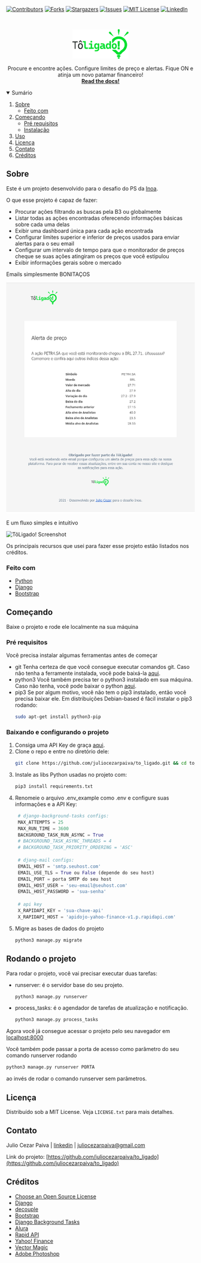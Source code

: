 <!-- PROJECT SHIELDS -->
<!--
*** I'm using markdown "reference style" links for readability.
*** Reference links are enclosed in brackets [ ] instead of parentheses ( ).
*** See the bottom of this document for the declaration of the reference variables
*** for contributors-url, forks-url, etc. This is an optional, concise syntax you may use.
*** https://www.markdownguide.org/basic-syntax/#reference-style-links
-->
[![Contributors][contributors-shield]][contributors-url] [![Forks][forks-shield]][forks-url] [![Stargazers][stars-shield]][stars-url] [![Issues][issues-shield]][issues-url] [![MIT License][license-shield]][license-url] [![LinkedIn][linkedin-shield]][linkedin-url]



<!-- PROJECT LOGO -->
<br />
<p align="center">
  <a href="https://github.com/juliocezarpaiva/to_ligado">
    <img src="static/img/core-img/to_ligado_novo.svg" alt="Logo" width="150">
  </a>

  <p align="center">
    Procure e encontre ações. Configure limites de preço e alertas. Fique ON e atinja um novo patamar financeiro!
    <br />
    <a href="https://github.com/juliocezarpaiva/to_ligado/README.md"><strong>Read the docs!</strong></a>
    <br />
  </p>
</p>



<!-- TABLE OF CONTENTS -->
<details open="open">
  <summary>Sumário</summary>
  <ol>
    <li>
      <a href="#about-the-project">Sobre</a>
      <ul>
        <li><a href="#built-with">Feito com</a></li>
      </ul>
    </li>
    <li>
      <a href="#getting-started">Começando</a>
      <ul>
        <li><a href="#prerequisites">Pré requisitos</a></li>
        <li><a href="#installation">Instalação</a></li>
      </ul>
    </li>
    <li><a href="#usage">Uso</a></li>
    <li><a href="#license">Licença</a></li>
    <li><a href="#contact">Contato</a></li>
    <li><a href="#acknowledgements">Créditos</a></li>
  </ol>
</details>



<!-- ABOUT THE PROJECT -->
## Sobre

Este é um projeto desenvolvido para o desafio do PS da [Inoa](https://www.inoa.com.br/).

O que esse projeto é capaz de fazer:
* Procurar ações filtrando as buscas pela B3 ou globalmente
* Listar todas as ações encontradas oferecendo informações básicas sobre cada uma delas
* Exibir uma dashboard única para cada ação encontrada
* Configurar limites superior e inferior de preços usados para enviar alertas para o seu email
* Configurar um intervalo de tempo para que o monitorador de preços cheque se suas ações atingiram os preços que você estipulou
* Exibir informações gerais sobre o mercado

Emails simplesmente BONITAÇOS

![Email Screenshot][mail-screenshot]

E um fluxo simples e intuitivo

![TôLigado! Screenshot][product-screenshot]

Os principais recursos que usei para fazer esse projeto estão listados nos créditos.

### Feito com

* [Python](https://www.python.org/)
* [Django](https://www.djangoproject.com/)
* [Bootstrap](https://getbootstrap.com/)

<!-- GETTING STARTED -->
## Começando

Baixe o projeto e rode ele localmente na sua máquina

### Pré requisitos

Você precisa instalar algumas ferramentas antes de começar
* git
    Tenha certeza de que você consegue executar comandos git. Caso não tenha a ferramente instalada, você pode baixá-la [aqui](https://git-scm.com/downloads).
* python3
    Você também precisa ter o python3 instalado em sua máquina. Caso não tenha, você pode baixar o python [aqui](https://www.python.org/downloads/).
* pip3
    Se por algum motivo, você não tem o pip3 instalado, então você precisa baixar ele.
    Em distribuições Debian-based é fácil instalar o pip3 rodando:
    ```sh
    sudo apt-get install python3-pip
    ```

### Baixando e configurando o projeto

1. Consiga uma API Key de graça [aqui](https://rapidapi.com/apidojo/api/yahoo-finance1/).
2. Clone o repo e entre no diretório dele:
   ```sh
   git clone https://github.com/juliocezarpaiva/to_ligado.git && cd to_ligado
   ```
3. Instale as libs Python usadas no projeto com:
   ```sh
   pip3 install requirements.txt
   ```
4. Renomeie o arquivo .env_example como .env e configure suas informações e a API Key:
   ```Python
    # django-background-tasks configs:
    MAX_ATTEMPTS = 25
    MAX_RUN_TIME = 3600
    BACKGROUND_TASK_RUN_ASYNC = True
    # BACKGROUND_TASK_ASYNC_THREADS = 4
    # BACKGROUND_TASK_PRIORITY_ORDERING = 'ASC'

    # djang-mail configs:
    EMAIL_HOST = 'smtp.seuhost.com'
    EMAIL_USE_TLS = True ou False (depende do seu host)
    EMAIL_PORT = porta SMTP do seu host
    EMAIL_HOST_USER = 'seu-email@seuhost.com'
    EMAIL_HOST_PASSWORD = 'sua-senha'

    # api key
    X_RAPIDAPI_KEY = 'sua-chave-api'
    X_RAPIDAPI_HOST = 'apidojo-yahoo-finance-v1.p.rapidapi.com'
   ```
5. Migre as bases de dados do projeto
    ```sh
    python3 manage.py migrate
    ```



<!-- USAGE -->
## Rodando o projeto

Para rodar o projeto, você vai precisar executar duas tarefas:   
* runserver: é o servidor base do seu projeto.
    ```sh
    python3 manage.py runserver
    ```

* process_tasks: é o agendador de tarefas de atualização e notificação.
    ```sh
    python3 manage.py process_tasks
    ```

Agora você já consegue acessar o projeto pelo seu navegador em [localhost:8000](localhost:8000)

Você também pode passar a porta de acesso como parâmetro do seu comando runserver rodando
```sh
python3 manage.py runserver PORTA
```
ao invés de rodar o comando runserver sem parâmetros.


<!-- LICENSE -->
## Licença

Distribuído sob a MIT License. Veja `LICENSE.txt` para mais detalhes.

<!-- CONTACT -->
## Contato

Julio Cezar Paiva | [linkedin](https://www.linkedin.com/in/jcezarpaiva16/) | juliocezarpaiva@gmail.com

Link do projeto: [https://github.com/juliocezarpaiva/to_ligado](https://github.com/juliocezarpaiva/to_ligado)



<!-- ACKNOWLEDGEMENTS -->
## Créditos
* [Choose an Open Source License](https://choosealicense.com)
* [Django](https://www.djangoproject.com/)
* [decouple](https://github.com/henriquebastos/python-decouple)
* [Bootstrap](https://getbootstrap.com/)
* [Django Background Tasks](https://django-background-tasks.readthedocs.io/en/latest/#)
* [Alura](https://cursos.alura.com.br/)
* [Rapid API](https://rapidapi.com/)
* [Yahoo! Finance](https://finance.yahoo.com/)
* [Vector Magic](https://pt.vectormagic.com/)
* [Adobe Photoshop](https://www.adobe.com/br/products/photoshop.html)





<!-- MARKDOWN LINKS & IMAGES -->
<!-- https://www.markdownguide.org/basic-syntax/#reference-style-links -->
[contributors-shield]: https://img.shields.io/github/contributors/juliocezarpaiva/to_ligado.svg?style=for-the-badge
[contributors-url]: https://github.com/juliocezarpaiva/to_ligado/graphs/contributors

[forks-shield]: https://img.shields.io/github/forks/juliocezarpaiva/to_ligado.svg?style=for-the-badge
[forks-url]: https://github.com/juliocezarpaiva/to_ligado/network/members

[stars-shield]: https://img.shields.io/github/stars/juliocezarpaiva/to_ligado.svg?style=for-the-badge
[stars-url]: https://github.com/juliocezarpaiva/to_ligado/stargazers

[issues-shield]: https://img.shields.io/github/issues/juliocezarpaiva/to_ligado.svg?style=for-the-badge
[issues-url]: https://github.com/juliocezarpaiva/to_ligado/issues

[license-shield]: https://img.shields.io/github/license/juliocezarpaiva/to_ligado.svg?style=for-the-badge
[license-url]: https://github.com/juliocezarpaiva/to_ligado/blob/master/LICENSE.txt

[linkedin-shield]: https://img.shields.io/badge/-LinkedIn-black.svg?style=for-the-badge&logo=linkedin&colorB=555
[linkedin-url]: https://www.linkedin.com/in/jcezarpaiva16/

[product-screenshot]: static/img/to_ligado_usage.gif
[mail-screenshot]: static/img/email_sample.png